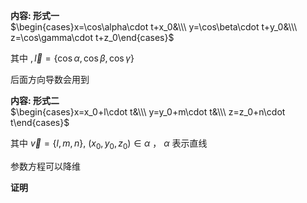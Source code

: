 **内容: 形式一**  
$\begin{cases}x=\cos\alpha\cdot t+x_0&\\\ y=\cos\beta\cdot t+y_0&\\\ z=\cos\gamma\cdot t+z_0\end{cases}$  
  
其中 $,\vec l=\{\cos\alpha,\cos\beta,\cos\gamma\}$  
  
后面方向导数会用到  
  
**内容: 形式二**  
$\begin{cases}x=x_0+l\cdot t&\\\ y=y_0+m\cdot t&\\\ z=z_0+n\cdot t\end{cases}$  
  
其中 $\vec v=\{l,m,n\},\ (x_0,y_0,z_0) \in \alpha$ ， $\alpha$ 表示直线  
  
参数方程可以降维  
  
**证明**  
